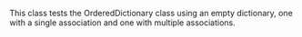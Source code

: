 This class tests the OrderedDictionary class using an empty dictionary, one with a single association and one with multiple associations.